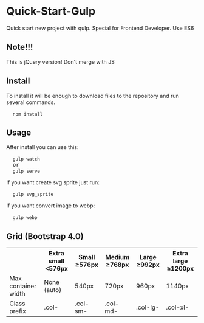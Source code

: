 # Quick-Start-Gulp
<p>Quick start new project with qulp. Special for Frontend Developer. Use ES6</p>

<h2>Note!!!</h2>
<p>This is jQuery version! Don't merge with JS</p>

<h2>Install</h2>
<p>To install it will be enough to download files to the repository and run several commands.</p>

<pre>
  <code>npm install</code>
</pre>

<h2>Usage</h2>
<p>After install you can use this:</p>
<pre>
  <code>gulp watch</code>
  or
  <code>gulp serve</code>
</pre>

<p>If you want create svg sprite just run:</p>
<pre>
  <code>gulp svg_sprite</code>
</pre>

<p>If you want convert image to webp:</p>
<pre>
  <code>gulp webp</code>
</pre>

<h2>Grid (Bootstrap 4.0)</h2>
<table>
    <tr>
        <th></th>
        <th>Extra small <576px</th>
        <th>Small ≥576px</th>
        <th>Medium ≥768px</th>
        <th>Large ≥992px</th>
        <th>Extra large ≥1200px</th>
    </tr>
    <tr>
        <td>Max container width</td>
        <td>None (auto)</td>
        <td>540px</td>
        <td>720px</td>
        <td>960px</td>
        <td>1140px</td>
    </tr>
    <tr>
        <td>Class prefix</td>
        <td>.col-</td>
        <td>.col-sm-</td>
        <td>.col-md-</td>
        <td>.col-lg-</td>
        <td>.col-xl-</td>
    </tr>
</table>
